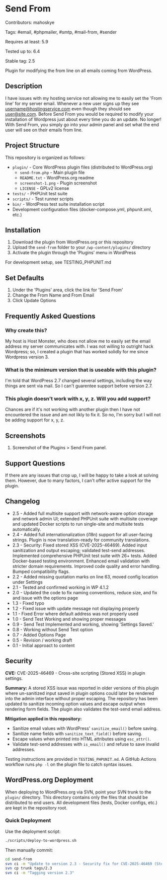 # Send From

Contributors: mahoskye

Tags: #email, #phpmailer, #smtp, #mail-from, #sender

Requires at least: 5.9

Tested up to: 6.4

Stable tag: 2.5

Plugin for modifying the from line on all emails coming from WordPress.

## Description

I have issues with my hosting service not allowing me to easily set the 'From line' for my server email. Whenever a new user signs up they see username@hostingservice.com even though they should see user@site.com. Before Send From you would be required to modify your installation of Wordpress just about every time you do an update. No longer! With Send From, you simply go into your admin panel and set what the end user will see on their emails from line.

## Project Structure

This repository is organized as follows:

- `plugin/` - Core WordPress plugin files (distributed to WordPress.org)
  - `send-from.php` - Main plugin file
  - `README.txt` - WordPress.org readme
  - `screenshot-1.png` - Plugin screenshot
  - `LICENSE` - GPLv2 license
- `tests/` - PHPUnit test suite
- `scripts/` - Test runner scripts
- `bin/` - WordPress test suite installation script
- Development configuration files (docker-compose.yml, phpunit.xml, etc.)

## Installation

1. Download the plugin from WordPress.org or this repository
2. Upload the `send-from` folder to your `/wp-content/plugins/` directory
3. Activate the plugin through the 'Plugins' menu in WordPress

For development setup, see TESTING_PHPUNIT.md

## Set Defaults

1. Under the 'Plugins' area, click the link for 'Send From'
2. Change the From Name and From Email
3. Click Update Options

## Frequently Asked Questions

### Why create this?

My host is Host Monster, who does not allow me to easily set the email address my server communicates with. I was not willing to outright hack Wordpress; so, I created a plugin that has worked solidly for me since Wordpress version 3.

### What is the minimum version that is useable with this plugin?

I'm told that WordPress 2.7 changed several settings, including the way things are sent via mail. So I can't guarentee support before version 2.7.

### This plugin doesn't work with x, y, z. Will you add support?

Chances are if it's not working with another plugin then I have not encountered the issue and am not likly to fix it. So no, I'm sorry but I will not be adding support for x, y, z.

## Screenshots

1. Screenshot of the Plugins > Send From panel.

## Support Questions

If there are any issues that crop up, I will be happy to take a look at solving them. However, due to many factors, I can't offer active support for the plugin.

## Changelog

- 2.5 - Added full multisite support with network-aware option storage and network admin UI; extended PHPUnit suite with multisite coverage and updated Docker scripts to run single-site and multisite tests automatically.
- 2.4 - Added full internationalization (i18n) support for all user-facing strings. Plugin is now translation-ready for community translations.
- 2.3 - Security: Fixed stored XSS (CVE-2025-46469). Added input sanitization and output escaping; validated test-send addresses. Implemented comprehensive PHPUnit test suite with 26+ tests. Added Docker-based testing environment. Enhanced email validation with stricter domain requirements. Improved code quality and error handling. Bumped compatibility flags.
- 2.2 - Added missing quotation marks on line 63, moved config location under Settings
- 2.1 - Tested and confirmed working in WP 4.1.2
- 2.0 - Updated the code to fix naming conventions, reduce size, and fix and issue with the options page
- 1.3 - Fixed typo
- 1.2 - Fixed issue with update message not displaying properly
- 1.1 - Fixed Error where default address was not properly used
- 1.0 - Send Test Working and showing proper messages
- 0.9 - Send Test Implemented and working, showing 'Settings Saved.'
- 0.8 - Working without Send Test option
- 0.7 - Added Options Page
- 0.5 - Revision / working draft
- 0.1 - Initial approact to content

## Security

**CVE:** CVE-2025-46469 - Cross-site scripting (Stored XSS) in plugin settings.

**Summary:** A stored XSS issue was reported in older versions of this plugin where un-sanitized input saved in plugin options could later be rendered into the admin interface without proper escaping. The repository has been updated to sanitize incoming option values and escape output when rendering form fields. The plugin also validates the test-send email address.

**Mitigation applied in this repository:**

- Sanitize email values with WordPress' `sanitize_email()` before saving.
- Sanitize name fields with `sanitize_text_field()` before saving.
- Escape values when printed into HTML attributes using `esc_attr()`.
- Validate test-send addresses with `is_email()` and refuse to save invalid addresses.

Testing instructions are provided in `TESTING_PHPUNIT.md`. A GitHub Actions workflow runs `php -l` on the plugin file to catch syntax issues.

## WordPress.org Deployment

When deploying to WordPress.org via SVN, point your SVN trunk to the `plugin/` directory. This directory contains only the files that should be distributed to end users. All development files (tests, Docker configs, etc.) are kept in the repository root.

### Quick Deployment

Use the deployment script:
```bash
./scripts/deploy-to-wordpress.sh
```

Then manually commit:
```bash
cd send-from
svn ci -m "Update to version 2.3 - Security fix for CVE-2025-46469 (Stored XSS)"
svn cp trunk tags/2.3
svn ci -m "Tagging version 2.3"
```
